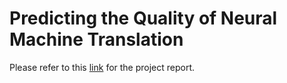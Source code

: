 # Predicting the Quality of Neural Machine Translation 
Please refer to this [link](https://zijialewislu.github.io/Predict_NMT_Quality/) for the project report.

